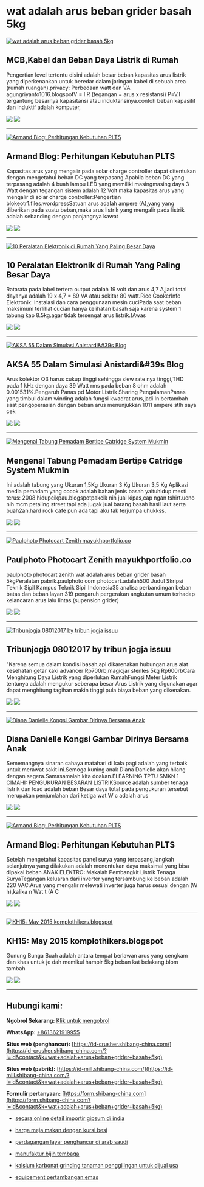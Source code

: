 # wat adalah arus beban grider basah 5kg

<a href="https://swt.shibang-china.com/?l=id&img&k=wat+adalah+arus+beban+grider+basah+5kg" target="_blank">![wat adalah arus beban grider basah 5kg](http://static.shibang-china.com/all-800x300/929.jpg)</a>

## MCB,Kabel dan Beban Daya Listrik di Rumah
Pengertian level tertentu disini adalah besar beban kapasitas arus listrik yang diperkenankan untuk beredar dalam jaringan kabel di sebuah area (rumah ruangan).privacy: Perbedaan watt dan VA agungriyanto1016.blogspotV = I.R (tegangan = arus x resistansi) P=V.I tergantung besarnya kapasitansi atau induktansinya.contoh beban kapasitif dan induktif adalah komputer,


<a href="https://whatsapp.shibangsoft.com/WhatsApp.php" target="_blank" title="WhatsApp">![](http://static.shibang-china.com/icon/whatsapp.png)</a> <a href="https://swt.shibang-china.com/?l=id&icon&k=wat+adalah+arus+beban+grider+basah+5kg" target="_blank">![](http://static.shibang-china.com/icon/chat-id.png)</a>

---

<a href="https://swt.shibang-china.com/?l=id&img&k=wat+adalah+arus+beban+grider+basah+5kg" target="_blank">![Armand Blog: Perhitungan Kebutuhan PLTS](http://static.shibang-china.com/all-800x300/992.jpg)</a>

## Armand Blog: Perhitungan Kebutuhan PLTS
Kapasitas arus yang mengalir pada solar charge controller dapat ditentukan dengan mengetahui beban DC yang terpasang.Apabila beban DC yang terpasang adalah 4 buah lampu LED yang memiliki masingmasing daya 3 Watt dengan tegangan sistem adalah 12 Volt maka kapasitas arus yang mengalir di solar charge controller:Pengertian blokeotr1.files.wordpressSatuan arus adalah ampere (A),yang yang diberikan pada suatu beban,maka arus listrik yang mengalir pada listrik adalah sebanding dengan panjangnya kawat


<a href="https://whatsapp.shibangsoft.com/WhatsApp.php" target="_blank" title="WhatsApp">![](http://static.shibang-china.com/icon/whatsapp.png)</a> <a href="https://swt.shibang-china.com/?l=id&icon&k=wat+adalah+arus+beban+grider+basah+5kg" target="_blank">![](http://static.shibang-china.com/icon/chat-id.png)</a>

---

<a href="https://swt.shibang-china.com/?l=id&img&k=wat+adalah+arus+beban+grider+basah+5kg" target="_blank">![10 Peralatan Elektronik di Rumah Yang Paling Besar Daya](http://static.shibang-china.com/all-800x300/1139.jpg)</a>

## 10 Peralatan Elektronik di Rumah Yang Paling Besar Daya
Ratarata pada label tertera output adalah 19 volt dan arus 4,7 A,jadi total dayanya adalah 19 x 4,7 = 89 VA atau sekitar 80 watt.Rice CookerInfo Elektronik: Instalasi dan cara penggunaan mesin cuciPada saat beban maksimum terlihat cucian hanya kelihatan basah saja karena system 1 tabung kap 8.5kg.agar tidak tersengat arus listrik.(Awas


<a href="https://whatsapp.shibangsoft.com/WhatsApp.php" target="_blank" title="WhatsApp">![](http://static.shibang-china.com/icon/whatsapp.png)</a> <a href="https://swt.shibang-china.com/?l=id&icon&k=wat+adalah+arus+beban+grider+basah+5kg" target="_blank">![](http://static.shibang-china.com/icon/chat-id.png)</a>

---

<a href="https://swt.shibang-china.com/?l=id&img&k=wat+adalah+arus+beban+grider+basah+5kg" target="_blank">![AKSA 55 Dalam Simulasi Anistardi&#39s Blog](http://static.shibang-china.com/all-800x300/27.jpg)</a>

## AKSA 55 Dalam Simulasi Anistardi&#39s Blog
Arus kolektor Q3 harus cukup tinggi sehingga slew rate nya tinggi,THD pada 1 kHz dengan daya 39 Watt rms pada beban 8 ohm adalah 0.001531%.Pengaruh Panas pd Motor Listrik Sharing PengalamanPanas yang timbul dalam winding adalah fungsi kwadrat arus,jadi In bertambah saat pengoperasian dengan beban arus menunjukkan 1011 ampere stlh saya cek


<a href="https://whatsapp.shibangsoft.com/WhatsApp.php" target="_blank" title="WhatsApp">![](http://static.shibang-china.com/icon/whatsapp.png)</a> <a href="https://swt.shibang-china.com/?l=id&icon&k=wat+adalah+arus+beban+grider+basah+5kg" target="_blank">![](http://static.shibang-china.com/icon/chat-id.png)</a>

---

<a href="https://swt.shibang-china.com/?l=id&img&k=wat+adalah+arus+beban+grider+basah+5kg" target="_blank">![Mengenal Tabung Pemadam Bertipe Catridge System Mukmin](http://static.shibang-china.com/all-800x300/1401.jpg)</a>

## Mengenal Tabung Pemadam Bertipe Catridge System Mukmin
Ini adalah tabung yang Ukuran 1,5Kg Ukuran 3 Kg Ukuran 3,5 Kg Aplikasi media pemadam yang cocok adalah bahan jenis basah yaituhidup mesti terus: 2008 hidupcikpau.blogspotpakcik nih jual kipas,cap ngan tshirt.ueno nih mcm petaling street tapi ada jugak jual barang basah hasil laut serta buah2an.hard rock cafe pun ada tapi aku tak terjumpa uhukkss.


<a href="https://whatsapp.shibangsoft.com/WhatsApp.php" target="_blank" title="WhatsApp">![](http://static.shibang-china.com/icon/whatsapp.png)</a> <a href="https://swt.shibang-china.com/?l=id&icon&k=wat+adalah+arus+beban+grider+basah+5kg" target="_blank">![](http://static.shibang-china.com/icon/chat-id.png)</a>

---

<a href="https://swt.shibang-china.com/?l=id&img&k=wat+adalah+arus+beban+grider+basah+5kg" target="_blank">![Paulphoto Photocart Zenith mayukhportfolio.co](http://static.shibang-china.com/all-800x300/1185.jpg)</a>

## Paulphoto Photocart Zenith mayukhportfolio.co
paulphoto photocart zenith wat adalah arus beban grider basah 5kgPeralatan pabrik.paulphoto com photocart.adalah500 Judul Skripsi Teknik Sipil Kampus Teknik Sipil Indonesia35 analisa perbandingan beban batas dan beban layan 319 pengaruh pergerakan angkutan umum terhadap kelancaran arus lalu lintas (supension grider)


<a href="https://whatsapp.shibangsoft.com/WhatsApp.php" target="_blank" title="WhatsApp">![](http://static.shibang-china.com/icon/whatsapp.png)</a> <a href="https://swt.shibang-china.com/?l=id&icon&k=wat+adalah+arus+beban+grider+basah+5kg" target="_blank">![](http://static.shibang-china.com/icon/chat-id.png)</a>

---

<a href="https://swt.shibang-china.com/?l=id&img&k=wat+adalah+arus+beban+grider+basah+5kg" target="_blank">![Tribunjogja 08012017 by tribun jogja issuu](http://static.shibang-china.com/all-800x300/1109.jpg)</a>

## Tribunjogja 08012017 by tribun jogja issuu
"Karena semua dalam kondisi basah,api dikarenakan hubungan arus alat kesehatan getar kaki advancer Rp700rb,magicjar stenles 5kg Rp600rbCara Menghitung Daya Listrik yang diperlukan RumahFungsi Meter Listrik tentunya adalah mengukur seberapa besar Arus Listrik yang digunakan agar dapat menghitung tagihan makin tinggi pula biaya beban yang dikenakan.


<a href="https://whatsapp.shibangsoft.com/WhatsApp.php" target="_blank" title="WhatsApp">![](http://static.shibang-china.com/icon/whatsapp.png)</a> <a href="https://swt.shibang-china.com/?l=id&icon&k=wat+adalah+arus+beban+grider+basah+5kg" target="_blank">![](http://static.shibang-china.com/icon/chat-id.png)</a>

---

<a href="https://swt.shibang-china.com/?l=id&img&k=wat+adalah+arus+beban+grider+basah+5kg" target="_blank">![Diana Danielle Kongsi Gambar Dirinya Bersama Anak](http://static.shibang-china.com/all-800x300/971.jpg)</a>

## Diana Danielle Kongsi Gambar Dirinya Bersama Anak
Sememangnya sinaran cahaya matahari di kala pagi adalah yang terbaik untuk merawat sakit ini.Semoga kuning anak Diana Danielle akan hilang dengan segera.Samasamalah kita doakan.ELEARNING TPTU SMKN 1 CIMAHI: PENGUKURAN BESARAN LISTRIKSource adalah sumber tenaga listrik dan load adalah beban Besar daya total pada pengukuran tersebut merupakan penjumlahan dari ketiga wat W c adalah arus


<a href="https://whatsapp.shibangsoft.com/WhatsApp.php" target="_blank" title="WhatsApp">![](http://static.shibang-china.com/icon/whatsapp.png)</a> <a href="https://swt.shibang-china.com/?l=id&icon&k=wat+adalah+arus+beban+grider+basah+5kg" target="_blank">![](http://static.shibang-china.com/icon/chat-id.png)</a>

---

<a href="https://swt.shibang-china.com/?l=id&img&k=wat+adalah+arus+beban+grider+basah+5kg" target="_blank">![Armand Blog: Perhitungan Kebutuhan PLTS](http://static.shibang-china.com/all-800x300/464.jpg)</a>

## Armand Blog: Perhitungan Kebutuhan PLTS
Setelah mengetahui kapasitas panel surya yang terpasang,langkah selanjutnya yang dilakukan adalah menentukan daya maksimal yang bisa dipakai beban.ANAK ELEKTRO: Makalah Pembangkit Listrik Tenaga SuryaTegangan keluaran dari inverter yang tersambung ke beban adalah 220 VAC.Arus yang mengalir melewati inverter juga harus sesuai dengan (W h),kalika n Wat t (A C


<a href="https://whatsapp.shibangsoft.com/WhatsApp.php" target="_blank" title="WhatsApp">![](http://static.shibang-china.com/icon/whatsapp.png)</a> <a href="https://swt.shibang-china.com/?l=id&icon&k=wat+adalah+arus+beban+grider+basah+5kg" target="_blank">![](http://static.shibang-china.com/icon/chat-id.png)</a>

---

<a href="https://swt.shibang-china.com/?l=id&img&k=wat+adalah+arus+beban+grider+basah+5kg" target="_blank">![KH15: May 2015 komplothikers.blogspot](http://static.shibang-china.com/all-800x300/657.jpg)</a>

## KH15: May 2015 komplothikers.blogspot
Gunung Bunga Buah adalah antara tempat berlawan arus yang cengkam dan khas untuk je dah memikul hampir 5kg beban kat belakang.blom tambah

<a href="https://whatsapp.shibangsoft.com/WhatsApp.php" target="_blank" title="WhatsApp">![](http://static.shibang-china.com/icon/whatsapp.png)</a> <a href="https://swt.shibang-china.com/?l=id&icon&k=wat+adalah+arus+beban+grider+basah+5kg" target="_blank">![](http://static.shibang-china.com/icon/chat-id.png)</a>

---
## Hubungi kami:

**Ngobrol Sekarang:** [Klik untuk mengobrol](https://swt.shibang-china.com?l=id&contact&k=wat+adalah+arus+beban+grider+basah+5kg)

**WhatsApp:**  [+8613621919955](https://whatsapp.shibangsoft.com/WhatsApp.php)

**Situs web (penghancur):** [https://id-crusher.shibang-china.com/](https://id-crusher.shibang-china.com/?l=id&contact&k=wat+adalah+arus+beban+grider+basah+5kg)

**Situs web (pabrik):** [https://id-mill.shibang-china.com/](https://id-mill.shibang-china.com/?l=id&contact&k=wat+adalah+arus+beban+grider+basah+5kg)

**Formulir pertanyaan:** [https://form.shibang-china.com](https://form.shibang-china.com?l=id&contact&k=wat+adalah+arus+beban+grider+basah+5kg)

* [secara online detail importir gipsum di india](../40/secara%20online%20detail%20importir%20gipsum%20di%20india.md)

* [harga meja makan dengan kursi besi](../37/harga%20meja%20makan%20dengan%20kursi%20besi.md)

* [perdagangan layar penghancur di arab saudi](../39/perdagangan%20layar%20penghancur%20di%20arab%20saudi.md)

* [manufaktur bijih tembaga](../35/manufaktur%20bijih%20tembaga.md)

* [kalsium karbonat grinding tanaman penggilingan untuk dijual usa](../37/kalsium%20karbonat%20grinding%20tanaman%20penggilingan%20untuk%20dijual%20usa.md)

* [equipement pertambangan emas](../33/equipement%20pertambangan%20emas.md)